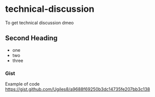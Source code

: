 # technical-discussion
To get technical discussion dmeo

## Second Heading
* one
* two
* three

### Gist 
Example of code https://gist.github.com/Ugiles8/a9688f69250b3dc14735fe207bb3c138
